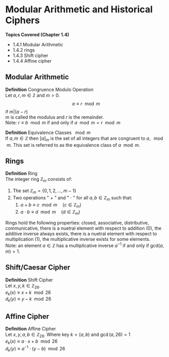 # Modular Arithmetic and Historical Ciphers

**Topics Covered (Chapter 1.4)**  

- 1.4.1 Modular Arithmetic
- 1.4.2 rings
- 1.4.3 Shift cipher
- 1.4.4 Affine cipher

## Modular Arithmetic

**Definition** Congruence Modulo Operation  
Let $a, r, m \in \mathbb{Z}$ and $m > 0$.
$$
a \equiv r \mod m
$$
if $m | (a-r)$  
$m$ is called the modulus and $r$ is the remainder.  
Note: $r \equiv b \mod m$ if and only if $a \mod m = r \mod m$  

**Definition** Equivalence Classes $\mod m$  
If $a, m \in \mathbb{Z}$ then $[a]_m$ is the set of all integers that are congruent to $a, \mod m$. This set is referred to as the equivalence class of $a \mod m$.

## Rings

**Definition** Ring  
The integer ring $\mathbb Z _m$ consists of:  

1. The set $\mathbb Z_m = \{0,1,2,\dots, m-1\}$
2. Two operations " $+$ " and " $\cdot$ " for all $a, b \in \mathbb Z_m$ such that:  
    1. $a+b \equiv c \mod m \quad (c \in \mathbb Z_m)$
    2. $a\cdot b \equiv d \mod m \quad (d \in \mathbb Z_m)$  

Rings hold the following properties: closed, associative, distributive, communicative, there is a nuetral element with respect to addition (0),
the additive inverse always exists, there is a nuetral element with respect to multiplication (1), the
multiplicative inverse exists for some elements.  
Note: an element $a \in \mathbb Z$ has a multiplicative inverse
$a^{-1}$ if and only if $\text{gcd}(a,m) = 1$.  

## Shift/Caesar Cipher

**Definition** Shift Cipher  
Let $x,y,k \in \mathbb Z _{26}$.  
$e_k(x) \equiv x + k \mod 26$  
$d_k(y) \equiv y- k \mod 26$

## Affine Cipher

**Definition** Affine Cipher  
Let $x,y,a,b \in \mathbb Z_{26}$. Where key $k=(a,b)$ and $\gcd(a,26) = 1$  
$e_k(x) \equiv a \cdot x + b \mod 26$  
$d_k(y) \equiv a^{-1} \cdot (y - b) \mod 26$
